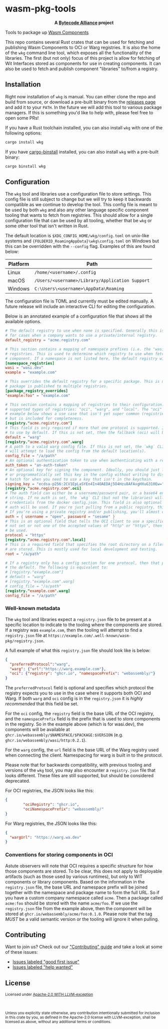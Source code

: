 # wasm-pkg-tools

<div align="center">
  <strong>A <a href="https://bytecodealliance.org/">Bytecode Alliance</a> project</strong>
</div>

Tools to package up [Wasm Components](https://github.com/webassembly/component-model)

This repo contains several Rust crates that can be used for fetching and publishing Wasm Components
to OCI or Warg registries. It is also the home of the `wkg` command line tool, which exposes all the
functionality of the libraries. The first (but not only) focus of this project is allow for fetching
of Wit Interfaces stored as components for use in creating components. It can also be used to fetch
and publish component "libraries" to/from a registry.

## Installation

Right now installation of `wkg` is manual. You can either clone the repo and build from source, or
download a pre-built binary from the [releases
page](https://github.com/bytecodealliance/wasm-pkg-tools/releases) and add it to your `PATH`. In the
future we will add this tool to various package managers. If this is something you'd like to help
with, please feel free to open some PRs!

If you have a Rust toolchain installed, you can also install `wkg` with one of the following
options:

```sh
cargo install wkg
```

If you have [cargo-binstall](https://github.com/cargo-bins/cargo-binstall) installed, you can also
install `wkg` with a pre-built binary:

```sh
cargo binstall wkg
```

## Configuration

The `wkg` tool and libraries use a configuration file to store settings. This config file is still
subject to change but we will try to keep it backwards compatible as we continue to develop the
tool. This config file is meant to be used by both `wkg` and also any other language specific
component tooling that wants to fetch from registries. This should allow for a single configuration
file that can be used by all tooling, whether that be `wkg` or some other tool that isn't written in
Rust.

The default location is `$XDG_CONFIG_HOME/wkg/config.toml` on unix-like systems and
`{FOLDERID_RoamingAppData}\wkg\config.toml` on Windows but this can be overridden with the
`--config` flag. Examples of this are found below:

| Platform | Path                                            |
| -------- | ----------------------------------------------- |
| Linux    | `/home/<username>/.config`                      |
| macOS    | `/Users/<username>/Library/Application Support` |
| Windows  | `C:\Users\<username>\AppData\Roaming`           |

The configuration file is TOML and currently must be edited manually. A future release will include
an interactive CLI for editing the configuration.

Below is an annotated example of a configuration file that shows all the available options.

```toml
# The default registry to use when none is specified. Generally this is wasi.dev, but can be set
# for cases when a company wants to use a private/internal registry.
default_registry = "acme.registry.com"

# This section contains a mapping of namespace prefixes (i.e. the "wasi" part of "wasi:http") to
# registries. This is used to determine which registry to use when fetching or publishing a
# component. If a namespace is not listed here, the default registry will be used.
[namespace_registries]
wasi = "wasi.dev"
example = "example.com"

# This overrides the default registry for a specific package. This is useful for cases where a 
# package is published to multiple registries. 
[package_registry_overrides]
"example:foo" = "example.com"

# This section contains a mapping of registries to their configuration. There are currently 3
# supported types of registries: "oci", "warg", and "local". The "oci" type is the default. The
# example below shows a use case that isn't yet super common (registries that speak multiple protocols)
# but is included for completeness.
[registry."acme.registry.com"]
# This field is only required if more that one protocol is supported. It indicates which protocol
# to use by default. If this is not set, then the fallback (oci) will be used.
default = "warg"
[registry."acme.registry.com".warg]
# A path to a valid warg config file. If this is not set, the `wkg` CLI (but not the libraries) 
# will attempt to load the config from the default location(s).
config_file = "/a/path"
# An optional authentication token to use when authenticating with a registry.
auth_token = "an-auth-token"
# An optional key for signing the component. Ideally, you should just let warg use the keychain
# or programmatically set this key in the config without writing to disk. This offers an escape
# hatch for when you need to use a key that isn't in the keychain.
signing_key = "ecdsa-p256:2CV1EpLaSYEn4In4OAEDAj5O4Hzu8AFAxgHXuG310Ew="
[registry."acme.registry.com".oci]
# The auth field can either be a username/password pair, or a base64 encoded `username:password` 
# string. If no auth is set, the `wkg` CLI (but not the libraries) will also attempt to load the
# credentials from the docker config.json. This field is also optional and if not set, anonymous
# auth will be used. If you're just pulling from a public registry, this is likely not required.
# If you're using a private registry and/or publishing, you'll almost certainly need to set this.
auth = { username = "open", password = "sesame" }
# This is an optional field that tells the OCI client to use a specific http protocol. If this is
# not set or not one of the accepted values of "http" or "https", then the default (https) will
# be used.
protocol = "https"
[registry."acme.registry.com".local]
# This is a required field that specifies the root directory on a filesystem where the components
# are stored. This is mostly used for local development and testing.
root = "/a/path"

# If a registry only has a config section for one protocol, then that protocol is automatically
# the default. The following is equivalent to:
# [registry."example.com"]
# default = "warg"
# [registry."example.com".warg]
# config_file = "/a/path"
[registry."example.com".warg]
config_file = "/a/path"
```

### Well-known metadata

The `wkg` tool and libraries expect a `registry.json` file to be present at a specific location to
indicate to the tooling where the components are stored. If a registry was `example.com`, then the
tooling will attempt to find a `registry.json` file at
`https://example.com/.well-known/wasm-pkg/registry.json`. 

A full example of what this `registry.json` file should look like is below:

```json
{
  "preferredProtocol":"warg",
  "warg": {"url":"https://warg.example.com"},
  "oci": {"registry": "ghcr.io", "namespacePrefix": "webassembly/"}
}
```

The `preferredProtocol` field is optional and specifies which protocol the registry expects you to
use in the case where it supports both OCI and Warg. If both `warg` and `oci` config is in the
`registry.json` it is _highly recommended_ that this field be set. 

For the `oci` config, the `registry` field is the base URL of the OCI registry, and the
`namespacePrefix` field is the prefix that is used to store components in the registry. So in the
example above (which is for wasi.dev), the components will be available at
`ghcr.io/webassembly/$NAMESPACE/$PACKAGE:$VERSION` (e.g. `ghcr.io/webassembly/wasi/http:0.2.1`).

For the `warg` config, the `url` field is the base URL of the Warg registry used when connecting the
client. Namespacing for warg is built in to the protocol.

Please note that for backwards compatibility, with previous tooling and versions of the `wkg` tool,
you may also encounter a `registry.json` file that looks different. These files are still supported,
but should be considered deprecated.

For OCI registries, the JSON looks like this:

```json
{
        "ociRegistry": "ghcr.io",
        "ociNamespacePrefix": "webassembly/"
}
```



For Warg registries, the JSON looks like this:

```json
{
  "wargUrl": "https://warg.wa.dev"
}
```

### Conventions for storing components in OCI

Astute observers will note that OCI requires a specific structure for how those components are
stored. To be clear, this does not apply to deployable artifacts (such as those used by various
runtimes), but only to WIT components or library components. Based on the information in the
`registry.json` file, the base URL and namespace prefix will be joined together with the namespace
and package name to form the full URL. So if you have a custom company namespace called `acme`. Then
a package called `acme:foo` should be stored with the name `acme/foo`. If we use the `registry.json`
file from the example above, then the component will be stored at
`ghcr.io/webassembly/acme/foo:0.1.0`. Please note that the tag _MUST_ be a valid semantic version or
the tooling will ignore it when pulling.

## Contributing
Want to join us? Check out our ["Contributing" guide][contributing] and take a look at some of these
issues:

- [Issues labeled "good first issue"][good-first-issue]
- [Issues labeled "help wanted"][help-wanted]

[contributing]: https://github.com/bytecodealliance/wasm-pkg-tools/blob/master.github/CONTRIBUTING.md
[good-first-issue]: https://github.com/bytecodealliance/wasm-pkg-tools/labels/good%20first%20issue
[help-wanted]: https://github.com/bytecodealliance/wasm-pkg-tools/labels/help%20wanted

## License

<sup> Licensed under <a href="LICENSE">Apache-2.0 WITH LLVM-exception</a> </sup>

<br/>

<sub> Unless you explicitly state otherwise, any contribution intentionally submitted for inclusion
in this crate by you, as defined in the Apache-2.0 license with LLVM-exception, shall be licensed as
above, without any additional terms or conditions. </sub>

